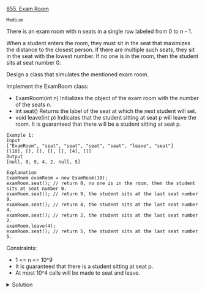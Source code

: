 [855. Exam Room](https://leetcode.com/problems/exam-room/description/)

`Medium`

There is an exam room with n seats in a single row labeled from 0 to n - 1.

When a student enters the room, they must sit in the seat that maximizes the distance to the closest person. If there are multiple such seats, they sit in the seat with the lowest number. If no one is in the room, then the student sits at seat number 0.

Design a class that simulates the mentioned exam room.

Implement the ExamRoom class:

- ExamRoom(int n) Initializes the object of the exam room with the number of the seats n.
- int seat() Returns the label of the seat at which the next student will set.
- void leave(int p) Indicates that the student sitting at seat p will leave the room. It is guaranteed that there will be a student sitting at seat p.
 
```
Example 1:
Input
["ExamRoom", "seat", "seat", "seat", "seat", "leave", "seat"]
[[10], [], [], [], [], [4], []]
Output
[null, 0, 9, 4, 2, null, 5]

Explanation
ExamRoom examRoom = new ExamRoom(10);
examRoom.seat(); // return 0, no one is in the room, then the student sits at seat number 0.
examRoom.seat(); // return 9, the student sits at the last seat number 9.
examRoom.seat(); // return 4, the student sits at the last seat number 4.
examRoom.seat(); // return 2, the student sits at the last seat number 2.
examRoom.leave(4);
examRoom.seat(); // return 5, the student sits at the last seat number 5.
```
 

Constraints:

- 1 <= n <= 10^9
- It is guaranteed that there is a student sitting at seat p.
- At most 10^4 calls will be made to seat and leave.

<details>
<summary>Solution</summary>

[lee215](https://leetcode.com/problems/exam-room/solutions/139862/c-java-python-straight-forward/?orderBy=most_votes)
[labuladong](https://labuladong.github.io/algo/4/33/131/)
</details>